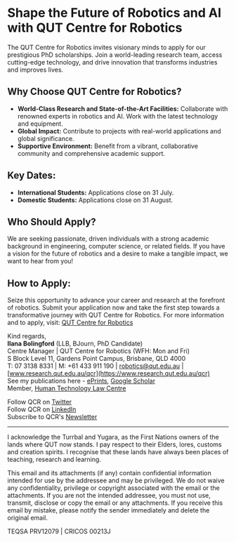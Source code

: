 # Shape the Future of Robotics and AI with QUT Centre for Robotics

The QUT Centre for Robotics invites visionary minds to apply for our prestigious PhD scholarships. Join a world-leading research team, access cutting-edge technology, and drive innovation that transforms industries and improves lives.

## Why Choose QUT Centre for Robotics?
- **World-Class Research and State-of-the-Art Facilities:** Collaborate with renowned experts in robotics and AI. Work with the latest technology and equipment.
- **Global Impact:** Contribute to projects with real-world applications and global significance.
- **Supportive Environment:** Benefit from a vibrant, collaborative community and comprehensive academic support.

## Key Dates:
- **International Students:** Applications close on 31 July.
- **Domestic Students:** Applications close on 31 August.

## Who Should Apply?
We are seeking passionate, driven individuals with a strong academic background in engineering, computer science, or related fields. If you have a vision for the future of robotics and a desire to make a tangible impact, we want to hear from you!

## How to Apply:
Seize this opportunity to advance your career and research at the forefront of robotics. Submit your application now and take the first step towards a transformative journey with QUT Centre for Robotics. For more information and to apply, visit: [QUT Centre for Robotics](https://lnkd.in/grqxmB_m)

Kind regards,  
**Ilana Bolingford** (LLB, BJourn, PhD Candidate)  
Centre Manager | QUT Centre for Robotics (WFH: Mon and Fri)  
S Block Level 11, Gardens Point Campus, Brisbane, QLD 4000  
T: 07 3138 8331 | M: +61 433 911 190 | [robotics@qut.edu.au](mailto:robotics@qut.edu.au) | [www.research.qut.edu.au/qcr](https://www.research.qut.edu.au/qcr)  
See my publications here - [ePrints](https://eprints.qut.edu.au/), [Google Scholar](https://scholar.google.com)  
Member, [Human Technology Law Centre](https://research.qut.edu.au/htlc/)

Follow QCR on [Twitter](https://twitter.com)  
Follow QCR on [LinkedIn](https://www.linkedin.com)  
Subscribe to QCR's [Newsletter](https://www.research.qut.edu.au/qcr/newsletter/)

---

I acknowledge the Turrbal and Yugara, as the First Nations owners of the lands where QUT now stands. I pay respect to their Elders, lores, customs and creation spirits. I recognise that these lands have always been places of teaching, research and learning.

This email and its attachments (if any) contain confidential information intended for use by the addressee and may be privileged. We do not waive any confidentiality, privilege or copyright associated with the email or the attachments. If you are not the intended addressee, you must not use, transmit, disclose or copy the email or any attachments. If you receive this email by mistake, please notify the sender immediately and delete the original email.

TEQSA PRV12079 | CRICOS 00213J
